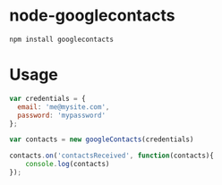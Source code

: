 node-googlecontacts
===================

````
npm install googlecontacts
````

Usage
=====
```javascript
var credentials = {
  email: 'me@mysite.com',
  password: 'mypassword'
};

var contacts = new googleContacts(credentials)

contacts.on('contactsReceived', function(contacts){
    console.log(contacts)
});
```